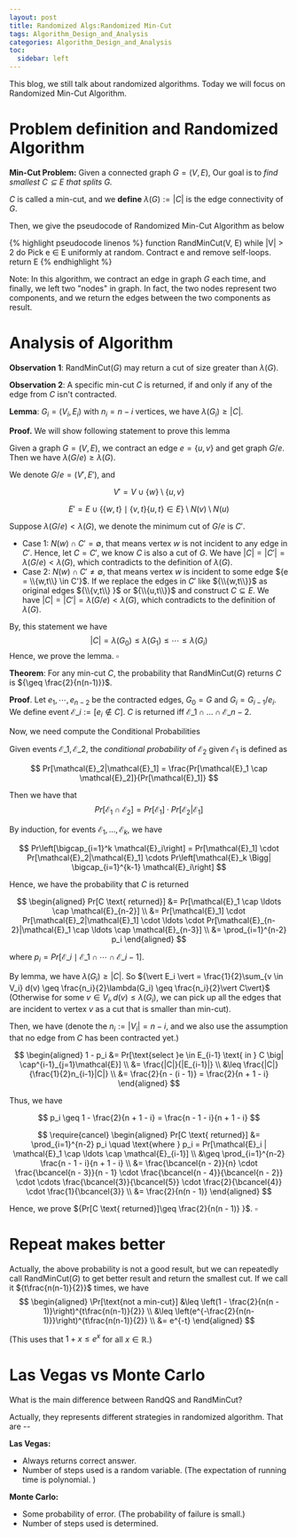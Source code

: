 ```yaml
---
layout: post
title: Randomized Algs:Randomized Min-Cut
tags: Algorithm_Design_and_Analysis
categories: Algorithm_Design_and_Analysis
toc:
  sidebar: left
---
```


This blog, we still talk about randomized algorithms. Today we will focus on Randomized Min-Cut Algorithm.

<!--more-->

# Problem definition and Randomized Algorithm


**Min-Cut Problem:** Given a connected graph ${G = (V, E)}$, Our goal is to _find smallest ${C \subseteq E}$ that splits ${G}$._

${C}$ is called a min-cut, and we **define** ${\lambda(G) := \vert C\vert}$ is the edge connectivity of ${G}$.

Then, we give the pseudocode of Randomized Min-Cut Algorithm as below

{% highlight pseudocode linenos %}
function RandMinCut(V, E)
    while |V| > 2 do
        Pick e ∈ E uniformly at random.
        Contract e and remove self-loops.
    return E
{% endhighlight %}

Note: In this algorithm, we contract an edge in graph ${G}$ each time, and finally, we left two "nodes" in graph. In fact, the two nodes represent two components, and we return the edges between the two components as result.


# Analysis of Algorithm

**Observation 1**: RandMinCut${(G)}$ may return a cut of size greater than ${\lambda(G)}$.

**Observation 2**: A specific min-cut ${C}$ is returned, if and only if any of the edge from ${C}$ isn't contracted. 



**Lemma**: ${G_i = (V_i, E_i)}$ with ${n_i = n - i}$ vertices, we have ${\lambda(G_i) \geq \vert C \vert}$.  

**Proof.** We will show following statement to prove this lemma

Given a graph ${G=(V,E)}$, we contract an edge ${e=\{u,v\}}$ and get graph ${G/e}$. Then we have ${\lambda(G/e) \geq \lambda(G)}$.

We denote ${G/e=(V',E')}$, and 

$$
V'=V\cup \{w\}\setminus\{u,v\}
$$

$$
E'=E\cup \left\{\{w,t\} \mid \{v,t\} \{u,t\} \in E\right\} \setminus N(v) \setminus N(u)
$$

Suppose ${\lambda(G/e) < \lambda(G)}$, we denote the minimum cut of ${G/e}$ is ${C'}$.

* Case 1: ${N(w) \cap C' = \emptyset}$, that means vertex ${w}$ is not incident to any edge in ${C'}$. Hence, let ${C=C'}$, we know ${C}$ is also a cut of ${G}$. We have ${\vert C \vert = \vert C' \vert = \lambda(G/e)}< \lambda(G)$, which contradicts to the definition of ${\lambda(G)}$. 
* Case 2: ${N(w) \cap C' \neq \emptyset}$, that means vertex ${w}$ is incident to some edge ${e = \\{w,t\\} \in C'}$.  If we replace the edges in ${C'}$ like ${\\{w,t\\}}$ as original edges ${\\{v,t\\} }$ or ${\\{u,t\\}}$ and construct ${C \subseteq E}$. We have ${\vert C \vert = \vert C' \vert = \lambda(G/e)}< \lambda(G)$, which contradicts to the definition of ${\lambda(G)}$. ${}$

By, this statement we have
$$
\vert C \vert = \lambda(G_0) \leq \lambda(G_1) \leq \cdots \leq \lambda(G_i)
$$
Hence, we prove the lemma. ${\square}$



**Theorem**: For any min-cut ${C}$, the probability that RandMinCut${(G)}$ returns ${C}$ is ${\geq \frac{2}{n(n-1)}}$.

**Proof**. Let ${e_1,\cdots,e_{n-2}}$ be the contracted edges, ${G_0 = G}$ and ${G_i = G_{i-1} / e_i}$. We define event ${\mathcal{E}\_i := [e_i \not\in C]}$.   $C$ is returned iff ${\mathcal{E}\_1 \cap \ldots \cap \mathcal{E}\_{n-2}}$. 

Now, we need compute the Conditional Probabilities 

Given events ${\mathcal{E}\_1, \mathcal{E}\_2}$, the _conditional probability_ of ${\mathcal{E}_2}$ given ${\mathcal{E}_1}$ is defined as 

$$
Pr[\mathcal{E}_2|\mathcal{E}_1] = \frac{Pr[\mathcal{E}_1 \cap \mathcal{E}_2]}{Pr[\mathcal{E}_1]}
$$

Then we have that 
$$
Pr[\mathcal{E}_1 \cap \mathcal{E}_2] = Pr[\mathcal{E}_1] \cdot Pr[\mathcal{E}_2|\mathcal{E}_1]
$$

By induction, for events ${\mathcal{E}_1, \ldots, \mathcal{E}_k}$, we have

$$
Pr\left[\bigcap_{i=1}^k \mathcal{E}_i\right] = Pr[\mathcal{E}_1] \cdot Pr[\mathcal{E}_2|\mathcal{E}_1] \cdots Pr\left[\mathcal{E}_k \Bigg| \bigcap_{i=1}^{k-1} \mathcal{E}_i\right]
$$

Hence, we have the probability that ${C}$ is returned

$$
\begin{aligned}
Pr[C \text{ returned}] &= Pr[\mathcal{E}_1 \cap \ldots \cap \mathcal{E}_{n-2}] \\
&= Pr[\mathcal{E}_1] \cdot Pr[\mathcal{E}_2|\mathcal{E}_1] \cdot \ldots \cdot Pr[\mathcal{E}_{n-2}|\mathcal{E}_1 \cap \ldots \cap \mathcal{E}_{n-3}] \\
&= \prod_{i=1}^{n-2} p_i 
\end{aligned}
$$

where ${p_i = Pr[\mathcal{E}\_i \mid \mathcal{E}\_1 \cap \cdots \cap \mathcal{E}\_{i-1}] }$.

By lemma, we have ${\lambda(G_i)\geq \vert C \vert}$. So ${\vert E_i \vert = \frac{1}{2}\sum_{v \in V_i} d(v) \geq \frac{n_i}{2}\lambda(G_i) \geq  \frac{n_i}{2}\vert C\vert}$ (Otherwise for some ${v \in V_i, d(v) \leq \lambda(G_i)}$, we can pick up all the edges that are incident to vertex ${v}$ as a cut that is smaller than min-cut).

Then, we have (denote the ${n_i:= \vert V_i \vert = n-i}$, and we also use the assumption that no edge from $C$ has been contracted yet.)

$$
\begin{aligned}
1 - p_i &= Pr[\text{select }e \in E_{i-1} \text{ in } C \big| \cap^{i-1}_{j=1}\mathcal{E}] \\
&= \frac{|C|}{|E_{i-1}|} \\
&\leq \frac{|C|}{\frac{1}{2}n_{i-1}|C|} \\
&= \frac{2}{n - (i - 1)} = \frac{2}{n + 1 - i} 
\end{aligned}
$$

Thus, we have

$$
p_i \geq 1 - \frac{2}{n + 1 - i} = \frac{n - 1 - i}{n + 1 - i}
$$

$$
\require{cancel}
\begin{aligned}
Pr[C \text{ returned}] &= \prod_{i=1}^{n-2} p_i \quad \text{where } p_i = Pr[\mathcal{E}_i | \mathcal{E}_1 \cap \ldots \cap \mathcal{E}_{i-1}] \\
&\geq \prod_{i=1}^{n-2} \frac{n - 1 - i}{n + 1 - i} \\
&= \frac{\bcancel{n - 2}}{n} \cdot \frac{\bcancel{n - 3}}{n - 1} \cdot \frac{\bcancel{n - 4}}{\bcancel{n - 2}} \cdot \cdots \frac{\bcancel{3}}{\bcancel{5}} \cdot \frac{2}{\bcancel{4}} \cdot \frac{1}{\bcancel{3}} \\
&= \frac{2}{n(n - 1)}
\end{aligned}
$$

Hence, we prove ${Pr[C \text{ returned}]\geq \frac{2}{n(n - 1)} }$. ${\square}$

# Repeat makes better

Actually, the above probability is not a good result, but we can repeatedly call RandMinCut${(G)}$ to get better result and return the smallest cut. If we call it ${t\frac{n(n-1)}{2}}$ times, we have
$$
\begin{aligned}
\Pr[\text{not a min-cut}] &\leq \left(1 - \frac{2}{n(n - 1)}\right)^{t\frac{n(n-1)}{2}} \\
&\leq \left(e^{-\frac{2}{n(n-1)}}\right)^{t\frac{n(n-1)}{2}} \\
&= e^{-t}
\end{aligned}
$$

(This uses that $1 + x \leq e^x$ for all $x \in \mathbb{R}$.)

# Las Vegas vs Monte Carlo

What is the main difference between RandQS and RandMinCut?

Actually, they represents different strategies in randomized algorithm.  That are --

**Las Vegas:**
- Always returns correct answer.
- Number of steps used is a random variable. (The expectation of running time is polynomial. )

**Monte Carlo:**
- Some probability of error. (The probability of failure is small.)
- Number of steps used is determined.
